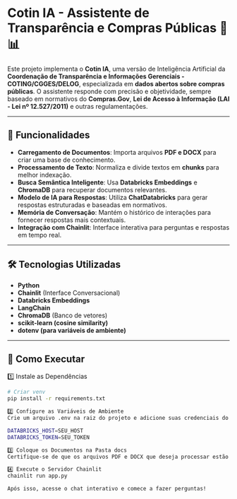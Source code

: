 # Cotin IA - Assistente de Transparência e Compras Públicas 🚀📊

Este projeto implementa o **Cotin IA**, uma versão de Inteligência Artificial da **Coordenação de Transparência e Informações Gerenciais - COTING/CGGES/DELOG**, especializada em **dados abertos sobre compras públicas**. O assistente responde com precisão e objetividade, sempre baseado em normativos do **Compras.Gov**, **Lei de Acesso à Informação (LAI - Lei nº 12.527/2011)** e outras regulamentações.

---

## 📌 Funcionalidades

- **Carregamento de Documentos**: Importa arquivos **PDF e DOCX** para criar uma base de conhecimento.
- **Processamento de Texto**: Normaliza e divide textos em **chunks** para melhor indexação.
- **Busca Semântica Inteligente**: Usa **Databricks Embeddings** e **ChromaDB** para recuperar documentos relevantes.
- **Modelo de IA para Respostas**: Utiliza **ChatDatabricks** para gerar respostas estruturadas e baseadas em normativos.
- **Memória de Conversação**: Mantém o histórico de interações para fornecer respostas mais contextuais.
- **Integração com Chainlit**: Interface interativa para perguntas e respostas em tempo real.

---

## 🛠️ Tecnologias Utilizadas

- **Python**
- **Chainlit** (Interface Conversacional)
- **Databricks Embeddings**
- **LangChain**
- **ChromaDB** (Banco de vetores)
- **scikit-learn (cosine similarity)**
- **dotenv (para variáveis de ambiente)**

---

## 🚀 Como Executar

1️⃣ Instale as Dependências
```sh
# Criar venv
pip install -r requirements.txt

2️⃣ Configure as Variáveis de Ambiente
Crie um arquivo .env na raiz do projeto e adicione suas credenciais do Databricks:

DATABRICKS_HOST=SEU_HOST
DATABRICKS_TOKEN=SEU_TOKEN

3️⃣ Coloque os Documentos na Pasta docs
Certifique-se de que os arquivos PDF e DOCX que deseja processar estão dentro do diretório docs/.

4️⃣ Execute o Servidor Chainlit
chainlit run app.py

Após isso, acesse o chat interativo e comece a fazer perguntas!